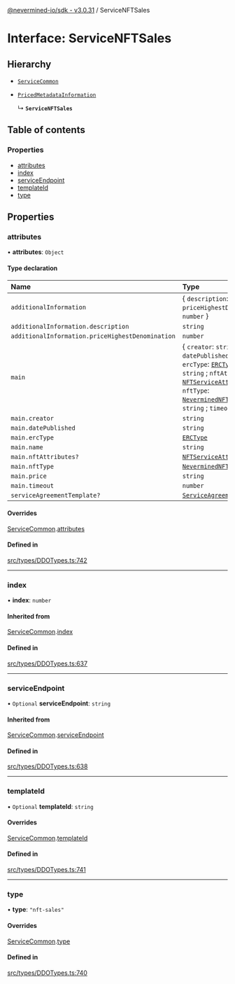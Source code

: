[@nevermined-io/sdk - v3.0.31](../code-reference.md) / ServiceNFTSales

# Interface: ServiceNFTSales

## Hierarchy

- [`ServiceCommon`](ServiceCommon.md)

- [`PricedMetadataInformation`](../code-reference.md#pricedmetadatainformation)

  ↳ **`ServiceNFTSales`**

## Table of contents

### Properties

- [attributes](ServiceNFTSales.md#attributes)
- [index](ServiceNFTSales.md#index)
- [serviceEndpoint](ServiceNFTSales.md#serviceendpoint)
- [templateId](ServiceNFTSales.md#templateid)
- [type](ServiceNFTSales.md#type)

## Properties

### attributes

• **attributes**: `Object`

#### Type declaration

| Name                                             | Type                                                                                                                                                                                                                                                                                                                        |
| :----------------------------------------------- | :-------------------------------------------------------------------------------------------------------------------------------------------------------------------------------------------------------------------------------------------------------------------------------------------------------------------------- |
| `additionalInformation`                          | \{ `description`: `string` ; `priceHighestDenomination`: `number` }                                                                                                                                                                                                                                                         |
| `additionalInformation.description`              | `string`                                                                                                                                                                                                                                                                                                                    |
| `additionalInformation.priceHighestDenomination` | `number`                                                                                                                                                                                                                                                                                                                    |
| `main`                                           | \{ `creator`: `string` ; `datePublished`: `string` ; `ercType`: [`ERCType`](../enums/ERCType.md) ; `name`: `string` ; `nftAttributes?`: [`NFTServiceAttributes`](../classes/NFTServiceAttributes.md) ; `nftType`: [`NeverminedNFTType`](../code-reference.md#neverminednfttype) ; `price`: `string` ; `timeout`: `number` } |
| `main.creator`                                   | `string`                                                                                                                                                                                                                                                                                                                    |
| `main.datePublished`                             | `string`                                                                                                                                                                                                                                                                                                                    |
| `main.ercType`                                   | [`ERCType`](../enums/ERCType.md)                                                                                                                                                                                                                                                                                            |
| `main.name`                                      | `string`                                                                                                                                                                                                                                                                                                                    |
| `main.nftAttributes?`                            | [`NFTServiceAttributes`](../classes/NFTServiceAttributes.md)                                                                                                                                                                                                                                                                |
| `main.nftType`                                   | [`NeverminedNFTType`](../code-reference.md#neverminednfttype)                                                                                                                                                                                                                                                               |
| `main.price`                                     | `string`                                                                                                                                                                                                                                                                                                                    |
| `main.timeout`                                   | `number`                                                                                                                                                                                                                                                                                                                    |
| `serviceAgreementTemplate?`                      | [`ServiceAgreementTemplate`](ServiceAgreementTemplate.md)                                                                                                                                                                                                                                                                   |

#### Overrides

[ServiceCommon](ServiceCommon.md).[attributes](ServiceCommon.md#attributes)

#### Defined in

[src/types/DDOTypes.ts:742](https://github.com/nevermined-io/sdk-js/blob/1c7b11ad598c195e6a484cc8f4ca9cc52a947a9f/src/types/DDOTypes.ts#L742)

---

### index

• **index**: `number`

#### Inherited from

[ServiceCommon](ServiceCommon.md).[index](ServiceCommon.md#index)

#### Defined in

[src/types/DDOTypes.ts:637](https://github.com/nevermined-io/sdk-js/blob/1c7b11ad598c195e6a484cc8f4ca9cc52a947a9f/src/types/DDOTypes.ts#L637)

---

### serviceEndpoint

• `Optional` **serviceEndpoint**: `string`

#### Inherited from

[ServiceCommon](ServiceCommon.md).[serviceEndpoint](ServiceCommon.md#serviceendpoint)

#### Defined in

[src/types/DDOTypes.ts:638](https://github.com/nevermined-io/sdk-js/blob/1c7b11ad598c195e6a484cc8f4ca9cc52a947a9f/src/types/DDOTypes.ts#L638)

---

### templateId

• `Optional` **templateId**: `string`

#### Overrides

[ServiceCommon](ServiceCommon.md).[templateId](ServiceCommon.md#templateid)

#### Defined in

[src/types/DDOTypes.ts:741](https://github.com/nevermined-io/sdk-js/blob/1c7b11ad598c195e6a484cc8f4ca9cc52a947a9f/src/types/DDOTypes.ts#L741)

---

### type

• **type**: `"nft-sales"`

#### Overrides

[ServiceCommon](ServiceCommon.md).[type](ServiceCommon.md#type)

#### Defined in

[src/types/DDOTypes.ts:740](https://github.com/nevermined-io/sdk-js/blob/1c7b11ad598c195e6a484cc8f4ca9cc52a947a9f/src/types/DDOTypes.ts#L740)
